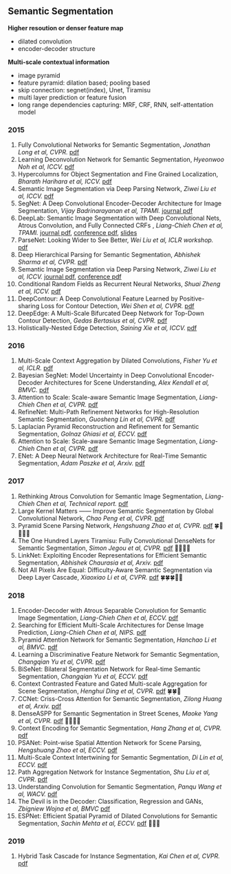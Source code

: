 ## Semantic Segmentation
**Higher resoution or denser feature map**

* dilated convolution
* encoder-decoder structure

**Multi-scale contextual information**
* image pyramid
* feature pyramid: dilation based; pooling based
* skip connection: segnet(index), Unet, Tiramisu
* multi layer prediction or feature fusion
* long range dependencies capturing: MRF, CRF, RNN, self-attentation model

### 2015
1. Fully Convolutional Networks for Semantic Segmentation, *Jonathan Long et al, CVPR.* [pdf](https://people.eecs.berkeley.edu/~jonlong/long_shelhamer_fcn.pdf) 
2. Learning Deconvolution Network for Semantic Segmentation, *Hyeonwoo Noh et al, ICCV.* [pdf](https://people.eecs.berkeley.edu/~jonlong/long_shelhamer_fcn.pdf) 
3. Hypercolumns for Object Segmentation and Fine Grained Localization, *Bharath Harihara et al, ICCV.* [pdf](https://www.cv-foundation.org/openaccess/content_cvpr_2015/papers/Hariharan_Hypercolumns_for_Object_2015_CVPR_paper.pdf)
4. Semantic Image Segmentation via Deep Parsing Network, *Ziwei Liu et al, ICCV.* [pdf](https://www.cv-foundation.org/openaccess/content_iccv_2015/papers/Liu_Semantic_Image_Segmentation_ICCV_2015_paper.pdf)
5. SegNet: A Deep Convolutional Encoder-Decoder Architecture for Image Segmentation, *Vijay Badrinarayanan et al, TPAMI.* [journal pdf](https://ieeexplore.ieee.org/stamp/stamp.jsp?tp=&arnumber=7803544)
6. DeepLab: Semantic Image Segmentation with Deep Convolutional Nets, Atrous Convolution, and Fully Connected CRFs , *Liang-Chieh Chen et al, TPAMI.* [journal pdf](https://arxiv.org/pdf/1606.00915.pdf), [conference pdf](https://arxiv.org/pdf/1412.7062.pdf), [slides](http://www.cs.jhu.edu/~ayuille/courses/Stat271-Fall15/ACFrOgDuAYV_m-r3w03VUrSyxI_LUuKsARgO1_3oFZ1ZoGCRfzTcd7hwy2uam1U9e3dQFAFiATizZ6IGoH2jEzla4FsqFEmNhs39CBfYNl4HrEwW9bmEbi8AwfpmioE=_print=true.pdf)
7. ParseNet: Looking Wider to See Better, *Wei Liu et al, ICLR workshop.* [pdf](http://www.cs.unc.edu/~wliu/papers/parsenet.pdf)
8. Deep Hierarchical Parsing for Semantic Segmentation, *Abhishek Sharma et al, CVPR.* [pdf](https://www.cv-foundation.org/openaccess/content_cvpr_2015/papers/Sharma_Deep_Hierarchical_Parsing_2015_CVPR_paper.pdf)
9. Semantic Image Segmentation via Deep Parsing Network, *Ziwei Liu et al, ICCV.* [journal pdf](https://arxiv.org/pdf/1606.07230.pdf), [conference pdf](https://www.cv-foundation.org/openaccess/content_iccv_2015/papers/Liu_Semantic_Image_Segmentation_ICCV_2015_paper.pdf)
10. Conditional Random Fields as Recurrent Neural Networks, *Shuai Zheng et al, ICCV.* [pdf](https://www.robots.ox.ac.uk/~szheng/papers/CRFasRNN.pdf)
11. DeepContour: A Deep Convolutional Feature Learned by Positive-sharing Loss for Contour Detection, *Wei Shen et al, CVPR.* [pdf](https://www.cv-foundation.org/openaccess/content_cvpr_2015/papers/Shen_DeepContour_A_Deep_2015_CVPR_paper.pdf)
12. DeepEdge: A Multi-Scale Bifurcated Deep Network for Top-Down Contour Detection, *Gedas Bertasius et al, CVPR.* [pdf](https://arxiv.org/pdf/1412.1123.pdf)
13. Holistically-Nested Edge Detection, *Saining Xie et al, ICCV.* [pdf](https://arxiv.org/pdf/1504.06375.pdf)

### 2016
1. Multi-Scale Context Aggregation by Dilated Convolutions, *Fisher Yu et al, ICLR.* [pdf](http://vladlen.info/papers/dilated-convolutions.pdf)
2. Bayesian SegNet: Model Uncertainty in Deep Convolutional Encoder-Decoder Architectures for Scene Understanding, *Alex Kendall et al, BMVC.* [pdf](https://arxiv.org/pdf/1511.02680.pdf)
3. Attention to Scale: Scale-aware Semantic Image Segmentation, *Liang-Chieh Chen et al, CVPR.* [pdf](https://arxiv.org/pdf/1511.03339.pdf)
4. RefineNet: Multi-Path Refinement Networks for High-Resolution Semantic Segmentation, *Guosheng Lin et al, CVPR.* [pdf](https://arxiv.org/pdf/1611.06612.pdf)
5. Laplacian Pyramid Reconstruction and Refinement for Semantic Segmentation, *Golnaz Ghiasi et al, ECCV.* [pdf](https://arxiv.org/pdf/1605.02264.pdf)
6. Attention to Scale: Scale-aware Semantic Image Segmentation, *Liang-Chieh Chen et al, CVPR.* [pdf](https://arxiv.org/pdf/1511.03339.pdf)
7. ENet: A Deep Neural Network Architecture for Real-Time Semantic Segmentation, *Adam Paszke et al, Arxiv.* [pdf](https://arxiv.org/pdf/1606.02147.pdf)

### 2017
1. Rethinking Atrous Convolution for Semantic Image Segmentation, *Liang-Chieh Chen et al, Technical report.* [pdf](https://arxiv.org/pdf/1706.05587.pdf)
2. Large Kernel Matters —— Improve Semantic Segmentation by Global Convolutional Network, *Chao Peng et al, CVPR.* [pdf](https://arxiv.org/pdf/1703.02719.pdf)
3. Pyramid Scene Parsing Network, *Hengshuang Zhao et al, CVPR.* [pdf](https://arxiv.org/pdf/1612.01105.pdf) &#x1F340;&#x1F349;&#x1F349;&#x1F349;&#x1F349;
4. The One Hundred Layers Tiramisu: Fully Convolutional DenseNets for Semantic Segmentation, *Simon Jegou et al, CVPR.* [pdf](https://arxiv.org/pdf/1611.09326.pdf) &#x1F35A;&#x1F35A;&#x1F349;&#x1F349;
5. LinkNet: Exploiting Encoder Representations for Efficient Semantic Segmentation, *Abhishek Chaurasia et al, Arxiv.* [pdf](https://arxiv.org/pdf/1707.03718.pdf)
1. Not All Pixels Are Equal: Difficulty-Aware Semantic Segmentation via Deep Layer Cascade, *Xiaoxiao Li et al, CVPR.* [pdf](https://arxiv.org/pdf/1704.01344.pdf) &#x1F340;&#x1F340;&#x1F340;&#x1F349;&#x1F349;

### 2018
1. Encoder-Decoder with Atrous Separable Convolution for Semantic Image Segmentation, *Liang-Chieh Chen et al, ECCV.* [pdf](https://arxiv.org/pdf/1802.02611.pdf)
2. Searching for Efficient Multi-Scale Architectures for Dense Image Prediction, *Liang-Chieh Chen et al, NIPS.* [pdf](https://arxiv.org/pdf/1809.04184.pdf)
3. Pyramid Attention Network for Semantic Segmentation, *Hanchao Li et al, BMVC.* [pdf](https://arxiv.org/pdf/1805.10180.pdf)
4. Learning a Discriminative Feature Network for Semantic Segmentation, *Changqian Yu et al, CVPR.* [pdf](https://arxiv.org/pdf/1804.09337.pdf)
5. BiSeNet: Bilateral Segmentation Network for Real-time Semantic Segmentation, *Changqian Yu et al, ECCV.* [pdf](https://arxiv.org/pdf/1808.00897.pdf)
6. Context Contrasted Feature and Gated Multi-scale Aggregation for Scene Segmentation, *Henghui Ding et al, CVPR.* [pdf](http://openaccess.thecvf.com/content_cvpr_2018/papers/Ding_Context_Contrasted_Feature_CVPR_2018_paper.pdf) &#x1F340;&#x1F340;&#x1F349;
7. CCNet: Criss-Cross Attention for Semantic Segmentation, *Zilong Huang et al, Arxiv.* [pdf](https://arxiv.org/pdf/1811.11721.pdf)
8. DenseASPP for Semantic Segmentation in Street Scenes, *Maoke Yang et al, CVPR.* [pdf](http://openaccess.thecvf.com/content_cvpr_2018/papers/Yang_DenseASPP_for_Semantic_CVPR_2018_paper.pdf) &#x1F33E;&#x1F33E;&#x1F349;&#x1F349;
9. Context Encoding for Semantic Segmentation, *Hang Zhang et al, CVPR.* [pdf](http://openaccess.thecvf.com/content_cvpr_2018/papers/Zhang_Context_Encoding_for_CVPR_2018_paper.pdf)
10. PSANet: Point-wise Spatial Attention Network for Scene Parsing, *Hengshuang Zhao et al, ECCV.* [pdf](https://hszhao.github.io/papers/eccv18_psanet.pdf)
11. Multi-Scale Context Intertwining for Semantic Segmentation, *Di Lin et al, ECCV.* [pdf](http://openaccess.thecvf.com/content_ECCV_2018/papers/Di_Lin_Multi-Scale_Context_Intertwining_ECCV_2018_paper.pdf)
12. Path Aggregation Network for Instance Segmentation, *Shu Liu et al, CVPR.* [pdf](https://arxiv.org/pdf/1803.01534.pdf)
13. Understanding Convolution for Semantic Segmentation, *Panqu Wang et al, WACV.* [pdf](https://arxiv.org/pdf/1702.08502.pdf)
14. The Devil is in the Decoder: Classification, Regression and GANs, *Zbigniew Wojna et al, BMVC* [pdf](https://arxiv.org/pdf/1707.05847.pdf)
1. ESPNet: Efficient Spatial Pyramid of Dilated Convolutions for Semantic Segmentation, *Sachin Mehta et al, ECCV.* [pdf](https://arxiv.org/pdf/1803.06815.pdf) &#x1F680;&#x1F680;&#x23F0;
### 2019
1. Hybrid Task Cascade for Instance Segmentation, *Kai Chen et al, CVPR.* [pdf](https://arxiv.org/pdf/1901.07518.pdf)
